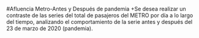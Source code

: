#Afluencia Metro-Antes y Después de pandemia 
+Se desea realizar un contraste de las series del total de pasajeros del METRO por día a lo largo del tiempo, analizando el comportamiento de la serie antes y después del 23 de marzo de 2020 (pandemia).

